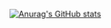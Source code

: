 [![Anurag's GitHub stats](https://github-readme-stats.vercel.app/api?username=YarkinGulacti&show_icons=true&theme=cobalt)](https://github.com/anuraghazra/github-readme-stats)